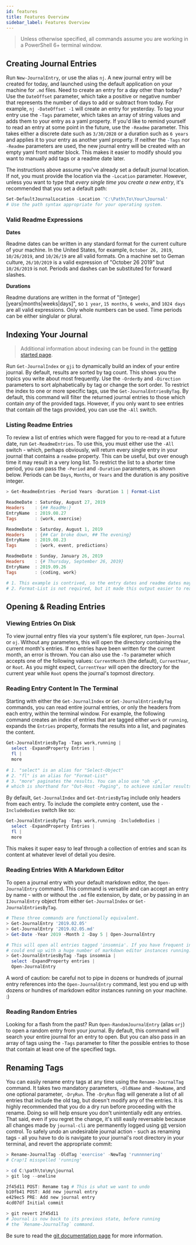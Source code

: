 ```yaml
---
id: features
title: Features Overview
sidebar_label: Features Overview
---
```


> Unless otherwise specified, all commands assume you are working in a PowerShell 6+ terminal window.

## Creating Journal Entries

Run `New-JournalEntry`, or use the alias `nj`. A new journal entry will be created for today, and launched using the default application on your machine for `.md` files. Need to create an entry for a day other than today? Use the `DateOffset` parameter, which take a positive or negative number that represents the number of days to add or subtract from today. For example, `nj -DateOffset -1` will create an entry for yesterday.  To tag your entry use the `-Tags` parameter, which takes an array of string values and adds them to your entry as a yaml property. If you'd like to remind yourself to read an entry at some point in the future, use the `-Readme` parameter. This takes either a discrete date such as `3/30/2028` or a duration such as `6 years` and applies it to your entry as another yaml property. If neither the `-Tags` nor `-Readme` parameters are used, the new journal entry will be created with an empty yaml front matter block. This makes it easier to modify should you want to manually add tags or a readme date later. 

The instructions above assume you've already set a default journal location. If not, you must provide the location via the `-Location` parameter. However, unless you want to type that _every single time you create a new entry_, it's recommended that you set a default path:

```powershell
Set-DefaultJournalLocation -Location 'C:\Path\To\Your\Journal'
# Use the path syntax appropriate for your operating system.
```

### Valid Readme Expressions

**Dates**

Readme dates can be written in any standard format for the current culture of your machine. In the United States, for example, `October 26, 2019`, `10/26/2019`, and `10/26/19` are all valid formats. On a machine set to Geman culture, `26/10/2019` is a valid expression of "October 26 2019" but `10/26/2019` is not. Periods and dashes can be substituted for forward slashes. 

**Durations**

Readme durations are written in the format of "[integer] [years|months|weeks|days]", so `1 year`, `15 months`, `6 weeks`, and `1024 days` are all valid expressions. Only whole numbers can be used. Time periods can be either singlular or plural. 

## Indexing Your Journal

> Additional information about indexing can be found in the [getting started page](/docs/getting-started#indexing-searching). 

Run `Get-JournalIndex`  or `gji` to dynamically build an index of your entire journal. By default, results are sorted by tag count. This shows you the topics you write about most frequently. Use the `-OrderBy` and `-Direction` parameters to sort alphabetically by tag or change the sort order. To restrict the index to one or more specific tags, use the `Get-JournalEntriesByTag`. By default,  this command will filter the returned journal entries to those which contain _any_ of the provided tags. However, if you only want to see entries that contain _all_ the tags provided, you can use the `-All` switch. 

### Listing Readme Entries

To review a list of entries which were flagged for you to re-read at a future date, run `Get-ReadmeEntries`. To use this, you must either use the `-All` switch - which, perhaps obviously, will return every single entry in your journal that contains a `readme` property. This can be useful, but over enough time it may result in a very long list. To restrict the list to a shorter time period, you can pass the `-Period` and `-Duration` parameters, as shown below. Periods can be `Days`, `Months`, or `Years` and the duration is any positive integer. 

```powershell
> Get-ReadmeEntries -Period Years -Duration 1 | Format-List

ReadmeDate : Saturday, August 27, 2019
Headers    : {## ReadMe:}
EntryName  : 2019.08.27
Tags       : {work, exercise}

ReadmeDate : Saturday, August 1, 2019
Headers    : {## Car broke down, ## The evening}
EntryName  : 2019.08.23
Tags       : {work, event, predictions}

ReadmeDate : Sunday, January 26, 2019
Headers    : {# Thursday, September 26, 2019}
EntryName  : 2019.09.26
Tags       : {coding, work}

# 1. This example is contrived, so the entry dates and readme dates may appear a bit odd.
# 2. Format-List is not required, but it made this output easier to read here. :)
```

## Opening & Reading Entries

### Viewing Entries On Disk

To view journal entry files via your system's file explorer, run `Open-Journal` or `oj`. Without any parameters, this will open the directory containing the current month's entries. If no entries have been written for the current month, an error is thrown. You can also use the `-To` parameter which accepts one of the following values: `CurrentMonth` (the default), `CurrentYear`, or `Root`. As you might expect, `CurrentYear` will open the directory for the current year while `Root` opens the journal's topmost directory.

### Reading Entry Content In The Terminal

Starting with either the `Get-JournalIndex` or `Get-JournalEntriesByTag` commands, you can read entire journal entries, or only the headers from each entry, within the terminal window. For example, the following command creates an index of entries that are tagged either `work` or `running`, expands the `Entries` property, formats the results into a list, and paginates the content. 

```powershell
Get-JournalEntriesByTag -Tags work,running | 
  select -ExpandProperty Entries | 
  fl | 
  more
  
# 1. "select" is an alias for "Select-Object"
# 2. "fl" is an alias for "Format-List"
# 3. "more" paginates the results. You can also use "oh -p", 
# which is shorthand for "Out-Host -Paging", to achieve similar results.
```

By default, `Get-JournalIndex` and `Get-EntriesByTag` include only headers from each entry. To include the complete entry content, use the `-IncludeBodies` switch like so:

```powershell
Get-JournalEntriesByTag -Tags work,running -IncludeBodies | 
  select -ExpandProperty Entries | 
  fl | 
  more
```

This makes it super easy to leaf through a collection of entries and scan its content at whatever level of detail you desire.

### Reading Entries With A Markdown Editor

To open a journal entry with your default markdown editor, the `Open-JournalEntry` command. This command is versatile and can accept an entry by name - with or without the `.md` file extension, by date, or by passing in an `IJournalEntry` object from either `Get-JournalIndex` or `Get-JournalEntriesByTag`. 

```powershell
# These three commands are functionally equivalent. 
> Get-JournalEntry '2019.02.05'
> Get-JournalEntry '2019.02.05.md'
> Get-Date -Year 2019 -Month 2 -Day 5 | Open-JournalEntry

# This will open all entries tagged 'insomnia'. If you have frequent insomnia, you 
# could end up with a huge number of markdown editor instances running. 
> Get-JournalEntriesByTag -Tags insomnia | 
  select -ExpandProperty entries | 
  Open-JournalEntry
```

A word of caution: be careful not to pipe in dozens or hundreds of journal entry references into the `Open-JournalEntry` command, lest you end up with dozens or hundres of markdown editor instances running on your machine. :)

### Reading Random Entries

Looking for a flash from the past? Run `Open-RandomJournalEntry` (alias `orj`) to open a random entry from your journal. By default, this command will search your entire journal for an entry to open. But you can also pass in an array of tags using the `-Tags` parameter to filter the possible entries to those that contain at least one of the specified tags.

## Renaming Tags

You can easily rename entry tags at any time using the `Rename-JournalTag` command. It takes two mandatory parameters, `-OldName` and `-NewName`, and one optional parameter, `-DryRun`. The `-DryRun` flag will generate a list of all entries that include the old tag, but doesn't modify any of the entries. It is highly recommended that you do a dry run before proceeding with the rename. Doing so will help ensure you don't unintentially edit any entries. That said, even if you regret the change, it's still easily reversable because all changes made by `journal-cli` are permanently logged using [git](/docs/git) version control. To safely undo an undesirable journal action - such as renaming tags - all you have to do is navigate to your journal's root directory in your terminal, and revert the appropriate commit:

```powershell
> Rename-JournalTag -OldTag 'exercise' -NewTag 'runnnnering'
# Crap!I misspelled 'running'

> cd C:\path\to\my\journal
> git log --oneline

2f45d11 POST: Rename tag # This is what we want to undo
b10fb41 POST: Add new journal entry
e429ec5 PRE: Add new journal entry
4cd07df Initial commit

> git revert 2f45d11 
# Journal is now back to its previous state, before running 
# the `Rename-JournalTag` command.
```

Be sure to read the [git documentation page](/docs/git) for more information. 